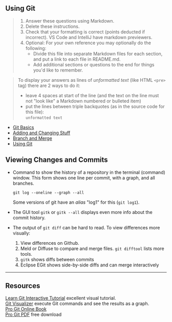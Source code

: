 ## Using Git

> 1. Answer these questions using Markdown.  
> 2. Delete these instructions.    
> 3. Check that your formatting is correct (points deducted if incorrect).  VS Code and IntelliJ have markdown previewers.
> 4. Optional: For your own reference you may optionally do the following:
>    * Divide this file into separate Markdown files for each section, and put a link to each file in README.md.
>    * Add additional sections or questions to the end for things you'd like to remember.

> To display your answers as lines of *unformatted text* (like HTML `<pre>` tag) there are 2 ways to do it:
> - leave 4 spaces at start of the line (and the text on the line must not "look like" a Markdown numbered or bulleted item)
> - put the lines between triple backquotes (as in the source code for this file):    
    ```
    unformatted text
    ```
* [Git Basics](basics.md)
* [Adding and Changing Stuff](addingandchanging.md)
* [Branch and Merge](branchandmerge)
* [Using Git](undoing.md)


## Viewing Changes and Commits

* Command to show the history of a repository in the terminal (command) window.  This form shows one line per commit, with a graph, and all branches.
    ```
    git log --oneline --graph --all
    ```
    Some versions of git have an *alias* "log1" for this (`git log1`).

* The GUI tool `gitk` or `gitk --all` displays even more info about the commit history.


* The output of `git diff` can be hard to read. To view differences more visually:

    1. View differences on Github.
    2. Meld or Diffuse to compare and merge files. `git difftool` lists more tools.
    3. `gitk` shows diffs between commits
    4. Eclipse EGit shows side-by-side diffs and can merge interactively

---
## Resources

[Learn Git Interactive Tutorial][LearnGitInteractive] excellent visual tutorial.   
[Git Visualizer][VisualizeGit] execute Git commands and see the results as a graph.    
[Pro Git Online Book][ProGit]    
[Pro Git PDF][ProGitPdf] free download

[ProGit]: https://www.git-scm.com/book/en/v2 "Pro Git online book on Git-scm.com"
[ProGitPdf]: https://progit2.s3.amazonaws.com/en/2016-03-22-f3531/progit-en.1084.pdf "Pro Git v.2 PDF on AWS. Longer, book format."
[LearnGitInteractive]: https://learngitbranching.js.org "Interactive graphical git tutorial"
[VisualizeGit]: http://git-school.github.io/visualizing-git/ "Online tools draws a graph of commits in a repo, as you type"
